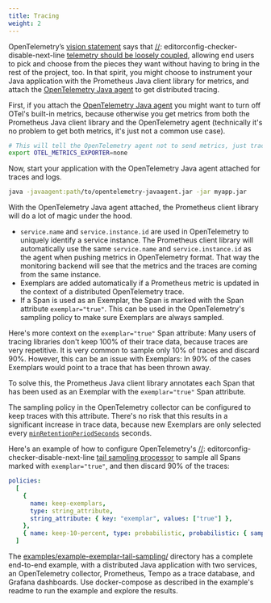 ```yaml
---
title: Tracing
weight: 2
---
```


OpenTelemetry’s 
[vision statement](https://github.com/open-telemetry/community/blob/main/mission-vision-values.md)
says that
[//]: editorconfig-checker-disable-next-line
[telemetry should be loosely coupled](https://github.com/open-telemetry/community/blob/main/mission-vision-values.md#telemetry-should-be-loosely-coupled),
allowing end users to pick and choose from the pieces they want without having to bring in the rest
of the project, too. In that spirit, you might choose to instrument your Java application with the
Prometheus Java client library for metrics, and attach the 
[OpenTelemetry Java agent](https://github.com/open-telemetry/opentelemetry-java-instrumentation/)
to get distributed tracing.

First, if you attach the
[OpenTelemetry Java agent](https://github.com/open-telemetry/opentelemetry-java-instrumentation/)
you might want to turn off OTel's built-in metrics, because otherwise you get metrics from both the
Prometheus Java client library and the OpenTelemetry agent (technically it's no problem to get both
metrics, it's just not a common use case).

```bash
# This will tell the OpenTelemetry agent not to send metrics, just traces and logs.
export OTEL_METRICS_EXPORTER=none
```

Now, start your application with the OpenTelemetry Java agent attached for traces and logs.

```bash
java -javaagent:path/to/opentelemetry-javaagent.jar -jar myapp.jar
```

With the OpenTelemetry Java agent attached, the Prometheus client library will do a lot of magic
under the hood.

- `service.name` and `service.instance.id` are used in OpenTelemetry to uniquely identify a service
  instance. The Prometheus client library will automatically use the same `service.name` and
  `service.instance.id` as the agent when pushing metrics in OpenTelemetry format. That way the
  monitoring backend will see that the metrics and the traces are coming from the same instance.
- Exemplars are added automatically if a Prometheus metric is updated in the context of a
  distributed OpenTelemetry trace.
- If a Span is used as an Exemplar, the Span is marked with the Span attribute `exemplar="true"`.
  This can be used in the OpenTelemetry's sampling policy to make sure Exemplars are always sampled.

Here's more context on the `exemplar="true"` Span attribute: Many users of tracing libraries don't
keep 100% of their trace data, because traces are very repetitive. It is very common to sample only
10% of traces and discard 90%. However, this can be an issue with Exemplars: In 90% of the cases
Exemplars would point to a trace that has been thrown away.

To solve this, the Prometheus Java client library annotates each Span that has been used as an
Exemplar with the `exemplar="true"` Span attribute.

The sampling policy in the OpenTelemetry collector can be configured to keep traces with this
attribute. There's no risk that this results in a significant increase in trace data, because new
Exemplars are only selected every
[`minRetentionPeriodSeconds`](../../config/config/#exemplar-properties) seconds.

Here's an example of how to configure OpenTelemetry's 
[//]: editorconfig-checker-disable-next-line
[tail sampling processor](https://github.com/open-telemetry/opentelemetry-collector-contrib/blob/main/processor/tailsamplingprocessor/)
to sample all Spans marked with `exemplar="true"`, and then discard 90% of the traces:

```yaml
policies:
  [
    {
      name: keep-exemplars,
      type: string_attribute,
      string_attribute: { key: "exemplar", values: ["true"] },
    },
    { name: keep-10-percent, type: probabilistic, probabilistic: { sampling_percentage: 10 } },
  ]
```

[//]: editorconfig-checker-disable-next-line
The [examples/example-exemplar-tail-sampling/](https://github.com/prometheus/client_java/tree/main/examples/example-exemplars-tail-sampling)
directory has a complete end-to-end example, with a distributed Java application with two services,
an OpenTelemetry collector, Prometheus, Tempo as a trace database, and Grafana dashboards. Use
docker-compose as described in the example's readme to run the example and explore the results.

